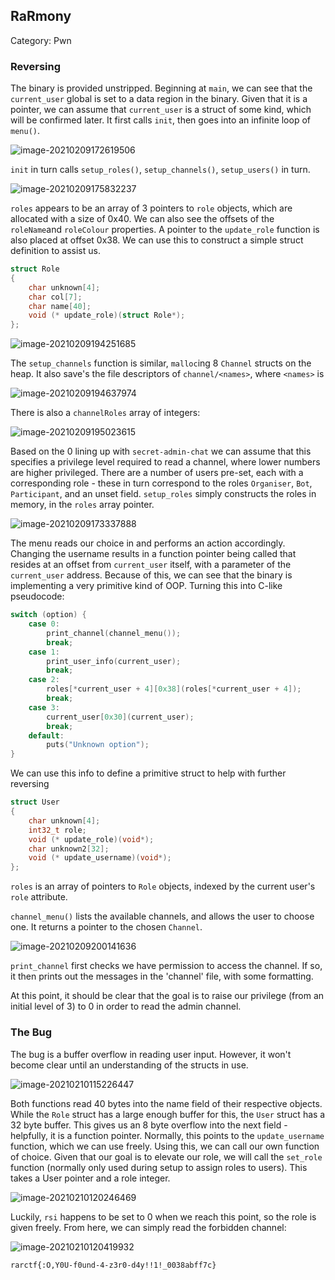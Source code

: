 ## RaRmony

Category: Pwn



### Reversing

The binary is provided unstripped.  Beginning at `main`, we can see that the `current_user` global is set to a data region in the binary. Given that it is a pointer, we can assume that `current_user` is a struct of some kind, which will be confirmed later. It first calls `init`, then goes into an infinite loop of `menu()`.

![image-20210209172619506](assets/image-20210209172619506.png)

`init` in turn calls `setup_roles()`, `setup_channels()`, `setup_users()` in turn.

![image-20210209175832237](assets/image-20210209175832237.png)

`roles` appears to be an array of 3 pointers to `role` objects, which are allocated with a size of 0x40. We can also see the offsets of the `roleName`and `roleColour` properties.  A pointer to the `update_role` function is also placed at offset 0x38. We can use this to construct a simple struct definition to assist us.

```c
struct Role
{
    char unknown[4];
    char col[7];
    char name[40];
    void (* update_role)(struct Role*);
};
```

![image-20210209194251685](assets/image-20210209194251685.png)

The `setup_channels` function is similar, `malloc`ing 8 `Channel` structs on the heap. It also save's the file descriptors of `channel/<names>`, where `<names>` is 

![image-20210209194637974](assets/image-20210209194637974.png)

There is also a `channelRoles` array of integers:

![image-20210209195023615](assets/image-20210209195023615.png)

Based on the 0 lining up with `secret-admin-chat` we can assume  that this specifies a privilege level required to read a channel, where lower numbers are higher privileged. There are a number of users pre-set, each with a corresponding role - these in turn correspond to the roles `Organiser`, `Bot`, `Participant`, and an unset field. `setup_roles` simply constructs the roles in memory, in the `roles` array pointer.



![image-20210209173337888](assets/image-20210209173337888.png)

The menu reads our choice in and performs an action accordingly. Changing the username results in a function pointer being called that resides at an offset from `current_user` itself, with a parameter of the `current_user` address. Because of this, we can see that the binary is implementing a very primitive kind of OOP. Turning this into C-like pseudocode:

````c
switch (option) {
    case 0:
        print_channel(channel_menu());
        break;
    case 1:
        print_user_info(current_user);
        break;
    case 2:
        roles[*current_user + 4][0x38](roles[*current_user + 4]);
        break;
    case 3:
        current_user[0x30](current_user);
        break;
    default:
        puts("Unknown option");
}
````

We can use this info to define a primitive struct to help with further reversing

```c
struct User
{
    char unknown[4];
    int32_t role;
    void (* update_role)(void*);
    char unknown2[32];
    void (* update_username)(void*);
};
```

`roles` is an array of pointers to `Role` objects, indexed by the current user's `role` attribute.

`channel_menu()` lists the available channels, and allows the user to choose one. It returns a pointer to the chosen `Channel`.

![image-20210209200141636](assets/image-20210209200141636.png)

`print_channel` first checks we have permission to access the channel. If so, it then prints out the messages in the 'channel' file, with some formatting.

At this point, it should be clear that the goal is to raise our privilege (from an initial level of 3) to 0 in order to read the admin channel.

### The Bug

The bug is a buffer overflow in reading user input. However, it won't become clear until an understanding of the structs in use.

![image-20210210115226447](assets/image-20210210115226447.png)

Both functions read 40 bytes into the name field of their respective objects. While the `Role` struct has a large enough buffer for this, the `User` struct has a 32 byte buffer. This gives us an 8 byte overflow into the next field - helpfully, it is a function pointer. Normally, this points to the `update_username` function, which we can use freely. Using this, we can call our own function of choice. Given that our goal is to elevate our role, we will call the `set_role` function (normally only used during setup to assign roles to users). This takes a User pointer and a role integer.

![image-20210210120246469](assets/image-20210210120246469.png)

Luckily, `rsi` happens to be set to 0 when we reach this point, so the role is given freely. From here, we can simply read the forbidden channel:

![image-20210210120419932](assets/image-20210210120419932.png)

`rarctf{:O,Y0U-f0und-4-z3r0-d4y!!1!_0038abff7c}`